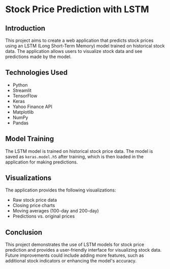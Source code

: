 # Stock Price Prediction with LSTM

## Introduction
This project aims to create a web application that predicts stock prices using an LSTM (Long Short-Term Memory) model trained on historical stock data. The application allows users to visualize stock data and see predictions made by the model.

## Technologies Used
- Python
- Streamlit
- TensorFlow
- Keras
- Yahoo Finance API
- Matplotlib
- NumPy
- Pandas



## Model Training
The LSTM model is trained on historical stock price data. The model is saved as `keras.model.h5` after training, which is then loaded in the application for making predictions.

## Visualizations
The application provides the following visualizations:
- Raw stock price data
- Closing price charts
- Moving averages (100-day and 200-day)
- Predictions vs. original prices

## Conclusion
This project demonstrates the use of LSTM models for stock price prediction and provides a user-friendly interface for visualizing stock data. Future improvements could include adding more features, such as additional stock indicators or enhancing the model's accuracy.
